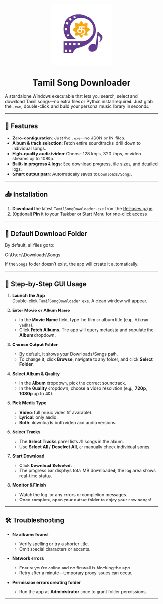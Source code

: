 <p align="center">
  <img src="app_icon.png" alt="Tamil Song Downloader" width="200" />
  <h1 align="center">Tamil Song Downloader</h1>
</p>

A standalone Windows executable that lets you search, select and download Tamil songs—no extra files or Python install required. Just grab the `.exe`, double-click, and build your personal music library in seconds.

---

## 🎯 Features

- **Zero-configuration**: Just the `.exe`—no JSON or INI files.  
- **Album & track selection**: Fetch entire soundtracks, drill down to individual songs.  
- **High-quality audio/video**: Choose 128 kbps, 320 kbps, or video streams up to 1080p.  
- **Built-in progress & logs**: See download progress, file sizes, and detailed logs.  
- **Smart output path**: Automatically saves to `Downloads/Songs`.

---

## 📥 Installation

1. **Download** the latest `TamilSongDownloader.exe` from the [Releases page](https://github.com/N-SANJAI/TamilSongDownloader/tree/main/releases).  
2. (Optional) **Pin** it to your Taskbar or Start Menu for one-click access.

---

## 📂 Default Download Folder

By default, all files go to:

C:\Users<YourUserName>\Downloads\Songs

If the `Songs` folder doesn’t exist, the app will create it automatically.

---

## 🚀 Step-by-Step GUI Usage

1. **Launch the App**  
   Double-click `TamilSongDownloader.exe`. A clean window will appear.

2. **Enter Movie or Album Name**  
   - In the **Movie Name** field, type the film or album title (e.g., `Vikram Vedha`).  
   - Click **Fetch Albums**. The app will query metadata and populate the **Album** dropdown.

3. **Choose Output Folder**  
   - By default, it shows your Downloads/Songs path.  
   - To change it, click **Browse**, navigate to any folder, and click **Select Folder**.

4. **Select Album & Quality**  
   - In the **Album** dropdown, pick the correct soundtrack.  
   - In the **Quality** dropdown, choose a video resolution (e.g., **720p**, **1080p** up to 4K).

5. **Pick Media Type**  
   - **Video**: full music video (if available).  
   - **Lyrical**: only audio.  
   - **Both**: downloads both video and audio versions.

6. **Select Tracks**  
   - The **Select Tracks** panel lists all songs in the album.  
   - Use **Select All** / **Deselect All**, or manually check individual songs.

7. **Start Download**  
   - Click **Download Selected**.  
   - The progress bar displays total MB downloaded; the log area shows real-time status.

8. **Monitor & Finish**  
   - Watch the log for any errors or completion messages.  
   - Once complete, open your output folder to enjoy your new songs!

---

## 🛠️ Troubleshooting

- **No albums found**  
  - Verify spelling or try a shorter title.  
  - Omit special characters or accents.

- **Network errors**  
  - Ensure you’re online and no firewall is blocking the app.  
  - Retry after a minute—temporary proxy issues can occur.

- **Permission errors creating folder**  
  - Run the app as **Administrator** once to grant folder permissions.

---
